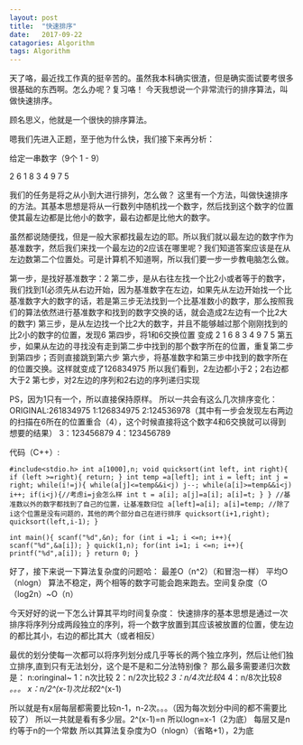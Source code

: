 ```yaml
---
layout: post
title:  "快速排序"
date:   2017-09-22 
catagories: Algorithm
tags: Algorithm
---
```


天了咯，最近找工作真的挺辛苦的。虽然我本科确实很渣，但是确实面试要考很多很基础的东西啊。怎么办呢？复习咯！
今天我想说一个非常流行的排序算法，叫做快速排序。

顾名思义，他就是一个很快的排序算法。

嗯我们先进入正题，至于他为什么快，我们接下来再分析：

给定一串数字（9个 1 - 9）

2 6 1 8 3 4 9 7 5

我们的任务是将之从小到大进行排列，怎么做？
这里有一个方法，叫做快速排序的方法。其基本思想是将从一行数列中随机找一个数字，然后找到这个数字的位置使其最左边都是比他小的数字，最右边都是比他大的数字。

虽然都说随便找，但是一般大家都找最左边的耶。所以我们就以最左边的数字作为基准数字，然后我们来找一个最左边的2应该在哪里呢？我们知道答案应该是在从左边数第二个位置处。可是计算机不知道啊，所以我们要一步一步教电脑怎么做。

第一步，是找好基准数字：2
第二步，是从右往左找一个比2小或者等于的数字，我们找到1(必须先从右边开始，因为基准数字在左边，如果先从左边开始找一个比基准数字大的数字的话，若是第三步无法找到一个比基准数小的数字，那么按照我们的算法依然进行基准数字和找到的数字交换的话，就会造成2左边有一个比2大的数字)
第三步，是从左边找一个比2大的数字，并且不能够越过那个刚刚找到的比2小的数字的位置，发现6
第四步，将1和6交换位置 变成 2 1 6 8 3 4 9 7 5
第五步，如果从左边的寻找没有走到第二步中找到的那个数字所在的位置，重复第二步到第四步；否则直接跳到第六步
第六步，将基准数字和第三步中找到的数字所在的位置交换。这样就变成了126834975
所以我们看到，2左边都小于2；2右边都大于2
第七步，对2左边的序列和2右边的序列递归实现

PS，因为1只有一个，所以直接保持原样。
所以一共会有这么几次排序变化：
ORIGINAL:261834975
1:126834975
2:124536978（其中有一步会发现左右两边的扫描在6所在的位置重合（4），这个时候直接将这个数字4和6交换就可以得到想要的结果）
3：123456879
4：123456789

代码（C++）:

`#include<stdio.h>
int a[1000],n;
void quicksort(int left, int right){
    if (left >=right){
        return;
    }
    int temp =a[left];
    int i = left;
    int j = right;
    while(i!=j){
        while(a[j]<=temp&&i<j)
            j--;
        while(a[i]>=temp&&i<j)
            i++;
        if(i<j){//考虑i=j会怎么样
            int t = a[i];
            a[j]=a[i];
            a[i]=t;
        }
    }
    //基准数以外的数字都找到了自己的位置，让基准数归位
    a[left]=a[i];
    a[i]=temp;
    //除了i这个位置是没有问题的，其他的两个部分自己在进行排序
    quicksort(i+1,right);
    quicksort(left,i-1);
}`

`int main(){
    scanf("%d",&n);
    for (int i =1; i <=n; i++){
        scanf("%d",&a[i]);
    }
    quick(1,n);
    for(int i=1; i <=n; i++){
        printf("%d",a[i]);
    }
    return 0;
}`

好了，接下来说一下算法复杂度的问题哈：
最差O（n^2）（和冒泡一样）
平均O（nlogn）
算法不稳定，两个相等的数字可能会跑来跑去。空间复杂度（O（log2n）~O（n）

今天好好的说一下怎么计算其平均时间复杂度：
快速排序的基本思想是通过一次排序将序列分成两段独立的序列，将一个数字放置到其应该被放置的位置，使左边的都比其小，右边的都比其大（或者相反）

最优的划分使每一次都可以将序列划分成几乎等长的两个独立序列，然后让他们独立排序,直到只有无法划分，这个是不是和二分法特别像？
那么最多需要递归次数是：
n:oringinal~
1：n次比较
2：n/2次比较*2
3：n/4次比较*4
4：n/8次比较*8
。。。
x：n/2^(x-1)次比较*2^(x-1)

所以就是有x层每层都需要比较n-1，n-2次。。。（因为每次划分中间的都不需要比较了）
所以一共就是看有多少层。2^(x-1)=n 所以logn=x-1（2为底）
每层又是n约等于n的一个常数
所以其算法复杂度为O（nlogn）（省略+1），2为底
